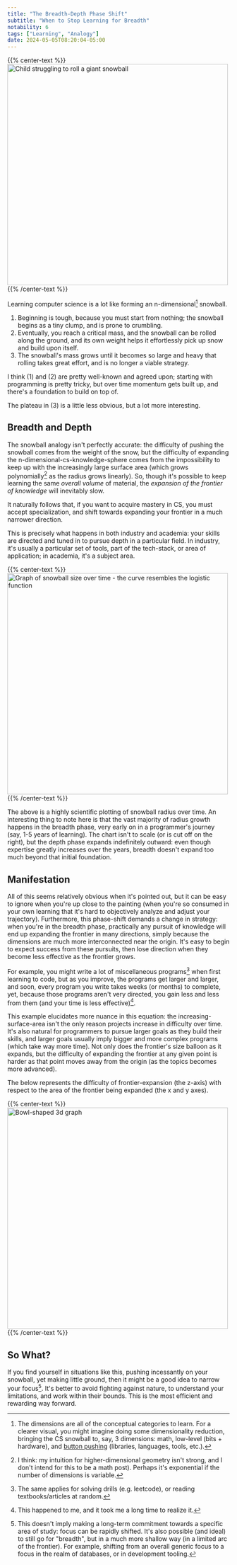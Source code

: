 ```yaml
---
title: "The Breadth-Depth Phase Shift"
subtitle: "When to Stop Learning for Breadth"
notability: 6
tags: ["Learning", "Analogy"]
date: 2024-05-05T08:20:04-05:00
---
```


{{% center-text %}}
<img src="/images/snowball-rolling.jpg" alt="Child struggling to roll a giant snowball" height="500px"/>
{{% /center-text %}}

Learning computer science is a lot like forming an n-dimensional[^dimensions] snowball.

[^dimensions]: The dimensions are all of the conceptual categories to learn.
For a clearer visual, you might imagine doing some dimensionality reduction, bringing the CS snowball to, say, 3 dimensions: math, low-level (bits + hardware), and [button pushing](/blog/pushing-random-buttons) (libraries, languages, tools, etc.).

1. Beginning is tough, because you must start from nothing; the snowball begins as a tiny clump, and is prone to crumbling.
2. Eventually, you reach a critical mass, and the snowball can be rolled along the ground, and its own weight helps it effortlessly pick up snow and build upon itself.
3. The snowball's mass grows until it becomes so large and heavy that rolling takes great effort, and is no longer a viable strategy.

I think (1) and (2) are pretty well-known and agreed upon; starting with programming is pretty tricky, but over time momentum gets built up, and there's a foundation to build on top of.

The plateau in (3) is a little less obvious, but a lot more interesting.

## Breadth and Depth

The snowball analogy isn't perfectly accurate: the difficulty of pushing the snowball comes from the weight of the snow, but the difficulty of expanding the n-dimensional-cs-knowledge-sphere comes from the impossibility to keep up with the increasingly large surface area (which grows polynomially[^poly] as the radius grows linearly).
So, though it's possible to keep learning the same *overall volume* of material, the *expansion of the frontier of knowledge* will inevitably slow.

[^poly]: I think: my intuition for higher-dimensional geometry isn't strong, and I don't intend for this to be a math post).
Perhaps it's exponential if the number of dimensions is variable.

It naturally follows that, if you want to acquire mastery in CS, you must accept specialization, and shift towards expanding your frontier in a much narrower direction.

This is precisely what happens in both industry and academia: your skills are directed and tuned in to pursue depth in a particular field.
In industry, it's usually a particular set of tools, part of the tech-stack, or area of application; in academia, it's a subject area.

{{% center-text %}}
<img src="/images/snowball-size-over-time.jpg" alt="Graph of snowball size over time - the curve resembles the logistic function" height="500px"/>
{{% /center-text %}}

The above is a highly scientific plotting of snowball radius over time.
An interesting thing to note here is that the vast majority of radius growth happens in the breadth phase, very early on in a programmer's journey (say, 1-5 years of learning).
The chart isn't to scale (or is cut off on the right), but the depth phase expands indefinitely outward: even though expertise greatly increases over the years, breadth doesn't expand too much beyond that initial foundation.

## Manifestation

All of this seems relatively obvious when it's pointed out, but it can be easy to ignore when you're up close to the painting (when you're so consumed in your own learning that it's hard to objectively analyze and adjust your trajectory).
Furthermore, this phase-shift demands a change in strategy: when you're in the breadth phase, practically any pursuit of knowledge will end up expanding the frontier in many directions, simply because the dimensions are much more interconnected near the origin.
It's easy to begin to expect success from these pursuits, then lose direction when they become less effective as the frontier grows.

For example, you might write a lot of miscellaneous programs[^apply] when first learning to code, but as you improve, the programs get larger and larger, and soon, every program you write takes weeks (or months) to complete, yet, because those programs aren't very directed, you gain less and less from them (and your time is less effective)[^happened].

[^apply]: The same applies for solving drills (e.g. leetcode), or reading textbooks/articles at random.

[^happened]:This happened to me, and it took me a long time to realize it.

This example elucidates more nuance in this equation: the increasing-surface-area isn't the only reason projects increase in difficulty over time.
It's also natural for programmers to pursue larger goals as they build their skills, and larger goals usually imply bigger and more complex programs (which take way more time).
Not only does the frontier's size balloon as it expands, but the difficulty of expanding the frontier at any given point is harder as that point moves away from the origin (as the topics becomes more advanced).

The below represents the difficulty of frontier-expansion (the z-axis) with respect to the area of the frontier being expanded (the x and y axes).

{{% center-text %}}
<img src="/images/snowball-frontier-graph.jpg" alt="Bowl-shaped 3d graph" height="500px"/>
{{% /center-text %}}

## So What?

If you find yourself in situations like this, pushing incessantly on your snowball, yet making little ground, then it might be a good idea to narrow your focus[^narrow].
It's better to avoid fighting against nature, to understand your limitations, and work within their bounds.
This is the most efficient and rewarding way forward.

[^narrow]: This doesn't imply making a long-term commitment towards a specific area of study: focus can be rapidly shifted.
It's also possible (and ideal) to still go for "breadth", but in a much more shallow way (in a limited arc of the frontier).
For example, shifting from an overall generic focus to a focus in the realm of databases, or in development tooling.
